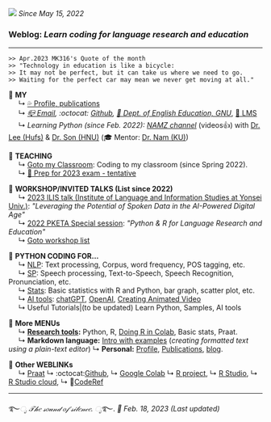 ![](https://komarev.com/ghpvc/?username=MK316&color=blueviolet&label=VISIT+count) _Since May 15, 2022_  

### Weblog: _Learn coding for language research and education_  
--- 
~~~
>> Apr.2023 MK316's Quote of the month
>> "Technology in education is like a bicycle:
>> It may not be perfect, but it can take us where we need to go. 
>> Waiting for the perfect car may mean we never get moving at all."
~~~


🌱 **MY**   
&nbsp;&nbsp;&nbsp;&nbsp; ↳ [💦 Profile, publications](https://github.com/MK316/MK316.github.io/blob/main/res/profile.md)   
&nbsp;&nbsp;&nbsp;&nbsp; ↳ _[📪 Email](mailto:MK3one6@gmail.com), :octocat: [Github](github.com/MK316), [🏢 Dept. of English Education, GNU](https://englishedu.gnu.ac.kr)_, [🎋 LMS](https://rec.ac.kr/gnu)    
&nbsp;&nbsp;&nbsp;&nbsp; ↳ _Learning Python (since Feb. 2022):_ [_NAMZ channel_](https://www.youtube.com/channel/UCKHB0ZiTVk8qUdqhVtnCUrA/featured) (videos👍) with [Dr. Lee (Hufs)](https://github.com/junkyuhufs) & [Dr. Son (HNU)](https://github.com/ms624atyale) (🎓 Mentor: [Dr. Nam (KU)](https://github.com/hsnam95))         
 
🌱 **TEACHING**   
&nbsp;&nbsp;&nbsp;&nbsp; ↳ [Goto my Classroom](/res/teaching.md): Coding to my classroom (since Spring 2022).   
&nbsp;&nbsp;&nbsp;&nbsp; ↳ [🐰 Prep for 2023 exam - tentative](https://github.com/MK316/Teachingapps/blob/main/README.md)

🌱 **WORKSHOP/INVITED TALKS (List since 2022)**  
&nbsp;&nbsp;&nbsp;&nbsp; ↳ [2023 ILIS talk (Institute of Language and Information Studies at Yonsei Univ.)](https://github.com/MK316/workshops/blob/main/20230126_yonsei/index.md): _"Leveraging the Potential of Spoken Data in the AI-Powered Digital Age"_    
&nbsp;&nbsp;&nbsp;&nbsp; ↳ [2022 PKETA Special session](https://github.com/MK316/pketa22/blob/main/README.md): _"Python & R for Language Research and Education"_   
&nbsp;&nbsp;&nbsp;&nbsp; ↳ [Goto workshop list](https://github.com/MK316/workshops/blob/main/README.md)
 
🌱 **PYTHON CODING FOR...**   
&nbsp;&nbsp;&nbsp;&nbsp; ↳  [NLP](/res/nlp_tools.md): Text processing, Corpus, word frequency, POS tagging, etc.    
&nbsp;&nbsp;&nbsp;&nbsp; ↳  [SP](/res/sp_tools.md): Speech processing, Text-to-Speech, Speech Recognition, Pronunciation, etc.    
&nbsp;&nbsp;&nbsp;&nbsp; ↳  [Stats](/res/stats1.md): Basic statistics with R and Python, bar graph, scatter plot, etc.   
&nbsp;&nbsp;&nbsp;&nbsp; ↳  [AI tools](https://github.com/MK316/OpenAI): [chatGPT](https://chat.openai.com/chat), [OpenAI](https://openai.com/), [Creating Animated Video](https://github.com/MK316/Spring2023/blob/main/Animated_Video_with_AI.ipynb)  
&nbsp;&nbsp;&nbsp;&nbsp; ↳  Useful Tutorials|(to be updated) Learn Python, Samples, AI tools  

🍃 **More MENUs**   
&nbsp;&nbsp;&nbsp;&nbsp; ↳ **[Research tools](/res/tools.md):** Python, R, [Doing R in Colab](https://github.com/MK316/R_intro/blob/main/01_How_to_do_R_in_colab.ipynb), Basic stats, Praat.  
&nbsp;&nbsp;&nbsp;&nbsp; ↳ **Markdown language:** [Intro with examples](https://github.com/MK316/markdown/blob/main/README.md) (_creating formatted text using a plain-text editor_)  ↳ **Personal:** [Profile](/res/profile.md), [Publications](/res/publications.md), [blog](/blog/blogmain.md).  


🍃 **Other WEBLINKs**   
&nbsp;&nbsp;&nbsp;&nbsp; ↳ [Praat](https://www.fon.hum.uva.nl/praat/) ↳ :octocat:[Github](https://www.github.com/), ↳ [Google Colab](https://colab.research.google.com/) ↳ [R project](https://www.r-project.org/), ↳ [R Studio](https://www.rstudio.com/), ↳ [R Studio cloud](https://rstudio.cloud/), ↳ 🎯[CodeRef](https://github.com/MK316/workshops/blob/main/codebook23.ipynb)


---
   ࿐*ೃ 𝒯𝒽𝑒 𝓈𝑜𝓊𝓃𝒹 𝑜𝒻 𝓈𝒾𝓁𝑒𝓃𝒸𝑒. ೃ*࿐. 
_💜 Feb. 18, 2023 (Last updated)_   
